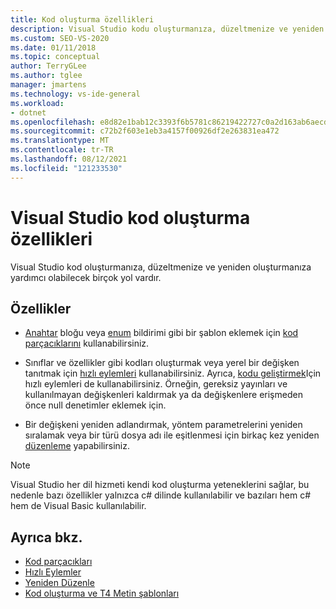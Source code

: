 ```yaml
---
title: Kod oluşturma özellikleri
description: Visual Studio kodu oluşturmanıza, düzeltmenize ve yeniden oluşturmanıza nasıl yardımcı olabileceğini öğrenin.
ms.custom: SEO-VS-2020
ms.date: 01/11/2018
ms.topic: conceptual
author: TerryGLee
ms.author: tglee
manager: jmartens
ms.technology: vs-ide-general
ms.workload:
- dotnet
ms.openlocfilehash: e8d82e1bab12c3393f6b5781c86219422727c0a2d163ab6aecdfdf86c6763599
ms.sourcegitcommit: c72b2f603e1eb3a4157f00926df2e263831ea472
ms.translationtype: MT
ms.contentlocale: tr-TR
ms.lasthandoff: 08/12/2021
ms.locfileid: "121233530"
---
```

# <a name="code-generation-features-in-visual-studio"></a>Visual Studio kod oluşturma özellikleri

Visual Studio kod oluşturmanıza, düzeltmenize ve yeniden oluşturmanıza yardımcı olabilecek birçok yol vardır.

## <a name="features"></a>Özellikler

- [Anahtar](/dotnet/csharp/language-reference/keywords/switch) bloğu veya [enum](/dotnet/csharp/language-reference/keywords/enum) bildirimi gibi bir şablon eklemek için [kod parçacıklarını](../ide/code-snippets.md) kullanabilirsiniz.

- Sınıflar ve özellikler gibi kodları oluşturmak veya yerel bir değişken tanıtmak için [hızlı eylemleri](../ide/quick-actions.md) kullanabilirsiniz. Ayrıca, [kodu geliştirmek](../ide/common-quick-actions.md)Için hızlı eylemleri de kullanabilirsiniz. Örneğin, gereksiz yayınları ve kullanılmayan değişkenleri kaldırmak ya da değişkenlere erişmeden önce null denetimler eklemek için.

- Bir değişkeni yeniden adlandırmak, yöntem parametrelerini yeniden sıralamak veya bir türü dosya adı ile eşitlenmesi için birkaç kez yeniden [düzenleme](../ide/refactoring-in-visual-studio.md) yapabilirsiniz.

> [!NOTE]
> Visual Studio her dil hizmeti kendi kod oluşturma yeteneklerini sağlar, bu nedenle bazı özellikler yalnızca c# dilinde kullanılabilir ve bazıları hem c# hem de Visual Basic kullanılabilir.

## <a name="see-also"></a>Ayrıca bkz.

- [Kod parçacıkları](../ide/code-snippets.md)
- [Hızlı Eylemler](../ide/quick-actions.md)
- [Yeniden Düzenle](../ide/refactoring-in-visual-studio.md)
- [Kod oluşturma ve T4 Metin şablonları](../modeling/code-generation-and-t4-text-templates.md)
